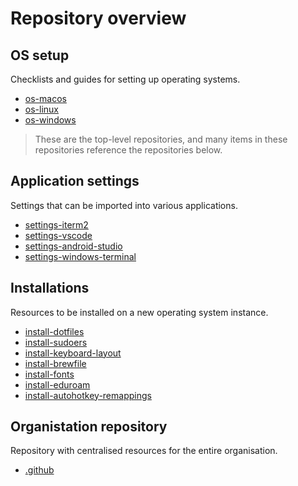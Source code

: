 # Repository overview

## OS setup

Checklists and guides for setting up operating systems.

- [os-macos](https://github.com/weibeld-setup/os-macos)
- [os-linux](https://github.com/weibeld-setup/os-linux)
- [os-windows](https://github.com/weibeld-setup/os-windows)

> These are the top-level repositories, and many items in these repositories reference the repositories below.

## Application settings

Settings that can be imported into various applications.

- [settings-iterm2](https://github.com/weibeld-setup/settings-iterm2)
- [settings-vscode](https://github.com/weibeld-setup/settings-vscode)
- [settings-android-studio](https://github.com/weibeld-setup/settings-android-studio)
- [settings-windows-terminal](https://github.com/weibeld-setup/settings-windows-terminal)

## Installations

Resources to be installed on a new operating system instance.

- [install-dotfiles](https://github.com/weibeld-setup/install-dotfiles)
- [install-sudoers](https://github.com/weibeld-setup/install-sudoers)
- [install-keyboard-layout](https://github.com/weibeld-setup/install-keyboard-layout)
- [install-brewfile](https://github.com/weibeld-setup/install-brewfile)
- [install-fonts](https://github.com/weibeld-setup/install-fonts)
- [install-eduroam](https://github.com/weibeld-setup/install-eduroam)
- [install-autohotkey-remappings](https://github.com/weibeld-setup/install-autohotkey-remappings)

## Organistation repository

Repository with centralised resources for the entire organisation.

- [.github](https://github.com/weibeld-setup/.github)
